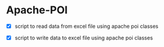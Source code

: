 # Apache-POI

- [x] script to read data from excel file using apache poi classes
- [x] script to write data to excel file using apache poi classes

      
